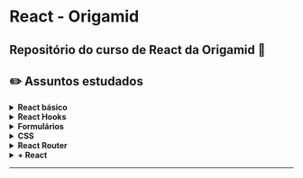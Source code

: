 
# React - Origamid

## Repositório do curso de React da Origamid 🐺

## ✏️ Assuntos estudados

  <details>
    <summary>
      <b>React básico</b>
    </summary>

    - Vite.js
    - JSX
    - Eventos
    - Componentes
    - Propriedades
  </details>

  <details>
    <summary>
      <b>React Hooks</b>
    </summary>

    - React.useSate
    - React.useEffect
    - React.useRef
    - React.useMemo
    - React.useCallback
    - React.useContext
    - Custom Hooks
   
  </details>

  <details>
    <summary>
      <b>Formulários</b>
    </summary>

      - Input
      - Select
      - Radio
      - Checkbox
      - useForm
      - Validação

  </details>

  <details>
    <summary> 
    <b>CSS</b> 
    </summary>

    - CSS Import
    - CSS Modules
    - Styled Components
    - Frameworks
    - Imagens
  </details>
  

  <details>
    <summary> 
    <b>React Router</b> 
    </summary>

    - Router
    - Link
    - useParams
    - Nested Routes
    - Head
  </details>


  <details>
    <summary> 
    <b>+ React</b> 
    </summary>

    - PropTypes
    - Lazy e Suspense
    - Memo
    - useReducer
    - Classes
  </details>


****